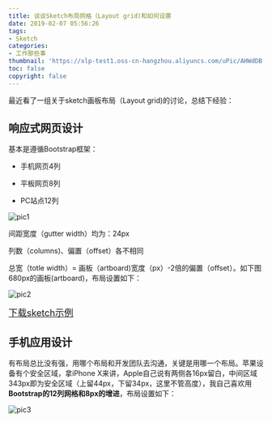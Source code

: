 ```yaml
---
title: 谈谈Sketch布局网格（Layout grid)和如何设置
date: 2019-02-07 05:56:26
tags: 
- Sketch
categories: 
- 工作那些事
thumbnail: 'https://xlp-test1.oss-cn-hangzhou.aliyuncs.com/uPic/AHWdDB.jpg'
toc: false
copyright: false
---
```


最近看了一组关于sketch画板布局（Layout grid)的讨论，总结下经验：

## 响应式网页设计

基本是遵循Bootstrap框架：

- 手机网页4列

- 平板网页8列

- PC站点12列

![pic1](https://xlp-test1.oss-cn-hangzhou.aliyuncs.com/uPic/VMKJv6.png)

间距宽度（gutter width）均为：24px

列数（columns)、偏置（offset）各不相同

总宽（totle width）= 画板（artboard)宽度（px）-2倍的偏置（offset）。如下图 680px的画板(artboard)，布局设置如下：

![pic2](https://xlp-test1.oss-cn-hangzhou.aliyuncs.com/uPic/5UD7CM.png)

<font size="4">[下载sketch示例](https://xlp-test1.oss-cn-hangzhou.aliyuncs.com/uPic/pF8jFr.sketch)</font>

## 手机应用设计

有布局总比没有强，用哪个布局和开发团队去沟通，关键是用哪一个布局。苹果设备有个安全区域，拿iPhone X来讲，Apple自己说有两侧各16px留白，中间区域343px即为安全区域（上留44px，下留34px，这里不管高度），我自己喜欢用**Bootstrap的12列网格和8px的增进**，布局设置如下：

![pic3](https://xlp-test1.oss-cn-hangzhou.aliyuncs.com/uPic/5wDhZh.png)
